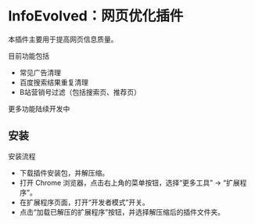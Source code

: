 # InfoEvolved：网页优化插件

本插件主要用于提高网页信息质量。

目前功能包括

- 常见广告清理
- 百度搜索结果重复清理
- B站营销号过滤（包括搜索页、推荐页）

更多功能陆续开发中

## 安装

安装流程

- 下载插件安装包，并解压缩。
- 打开 Chrome 浏览器，点击右上角的菜单按钮，选择“更多工具” -> “扩展程序”。
- 在扩展程序页面，打开“开发者模式”开关。
- 点击“加载已解压的扩展程序”按钮，并选择解压缩后的插件文件夹。
